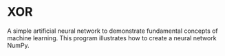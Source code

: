 # XOR
A simple artificial neural network to demonstrate fundamental concepts of machine learning.
This program illustrates how to create a neural network NumPy.


